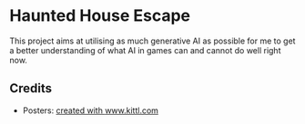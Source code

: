 # Haunted House Escape
This project aims at utilising as much generative AI as possible for me to get a better understanding of what AI in games can and cannot do well right now.

## Credits
- Posters: <a href="https://www.kittl.com">created with www.kittl.com</a>

